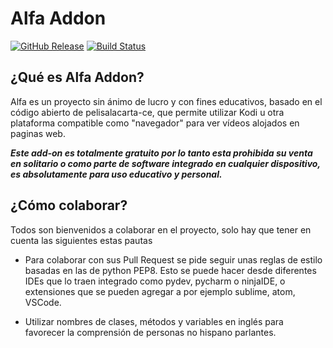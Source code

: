 # Alfa Addon
[![GitHub Release](https://img.shields.io/github/v/release/Alfa-addon/addon.svg)](https://github.com/Alfa-addon/addon/releases)
[![Build Status](https://github.com/alfa-addon/addon/actions/workflows/release.yml/badge.svg?branch=master)](https://github.com/alfa-addon/addon/actions/workflows/release.yml)

## ¿Qué es Alfa Addon?
Alfa es un proyecto sin ánimo de lucro y con fines educativos, basado en el código abierto de pelisalacarta-ce, que permite utilizar Kodi u otra plataforma compatible como "navegador" para ver vídeos alojados en paginas web.

***Este add-on es totalmente gratuito por lo tanto esta prohibida su venta en solitario o como parte de software integrado en cualquier dispositivo, es absolutamente para uso educativo y personal.***

## ¿Cómo colaborar?
Todos son bienvenidos a colaborar en el proyecto, solo hay que tener en cuenta las siguientes estas pautas

- Para colaborar con sus Pull Request se pide seguir unas reglas de estilo basadas en las de python PEP8. Esto se puede hacer desde diferentes IDEs que lo traen integrado como pydev, pycharm o ninjaIDE, o extensiones que se pueden agregar a por ejemplo sublime, atom, VSCode.

- Utilizar nombres de clases, métodos y variables en inglés para favorecer la comprensión de personas no hispano parlantes.

